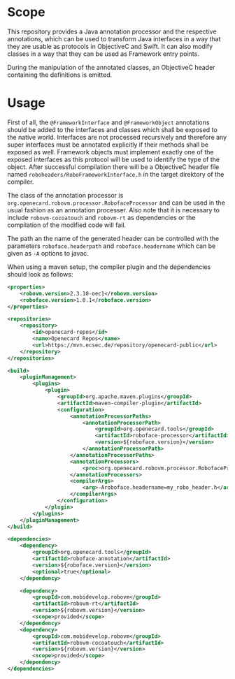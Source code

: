 Scope
=====

This repository provides a Java annotation processor and the respective annotations, which can be used to transform Java
interfaces in a way that they are usable as protocols in ObjectiveC and Swift. It can also modify classes in a way that
they can be used as Framework entry points.

During the manipulation of the annotated classes, an ObjectiveC header containing the definitions is emitted.


Usage
=====

First of all, the `@FrameworkInterface` and `@FrameworkObject` annotations should be added to the interfaces and classes
which shall be exposed to the native world. Interfaces are not processed recursively and therefore any super interfaces
must be annotated explicitly if their methods shall be exposed as well. Framework objects must implement exactly one of
the exposed interfaces as this protocol will be used to identify the type of the object. After successful compilation
there will be a ObjectiveC header file named `roboheaders/RoboFrameworkInterface.h` in the target direktory of the compiler.

The class of the annotation processor is `org.openecard.robovm.processor.RobofaceProcessor` and can be used in the usual
fashion as an annotation processer. Also note that it is necessary to include `robovm-cocoatouch` and `robovm-rt` as
dependencies or the compilation of the modified code will fail.

The path an the name of the generated header can be controlled with the parameters `roboface.headerpath` and
`roboface.headername` which can be given as `-A` options to javac.

When using a maven setup, the compiler plugin and the dependencies should look as follows:

```XML
<properties>
	<robovm.version>2.3.10-oec1</robovm.version>
	<roboface.version>1.0.1</roboface.version>
</properties>

<repositories>
	<repository>
		<id>openecard-repos</id>
		<name>Openecard Repos</name>
		<url>https://mvn.ecsec.de/repository/openecard-public</url>
	</repository>
</repositories>

<build>
	<pluginManagement>
		<plugins>
			<plugin>
				<groupId>org.apache.maven.plugins</groupId>
				<artifactId>maven-compiler-plugin</artifactId>
				<configuration>
					<annotationProcessorPaths>
						<annotationProcessorPath>
							<groupId>org.openecard.tools</groupId>
							<artifactId>roboface-processor</artifactId>
							<version>${roboface.version}</version>
						</annotationProcessorPath>
					</annotationProcessorPaths>
					<annotationProcessors>
						<proc>org.openecard.robovm.processor.RobofaceProcessor</proc>
					</annotationProcessors>
					<compilerArgs>
						<arg>-Aroboface.headername=my_robo_header.h</arg>
					</compilerArgs>
				</configuration>
			</plugin>
		</plugins>
	</pluginManagement>
</build>

<dependencies>
	<dependency>
		<groupId>org.openecard.tools</groupId>
		<artifactId>roboface-annotation</artifactId>
		<version>${roboface.version}</version>
		<optional>true</optional>
	</dependency>

	<dependency>
		<groupId>com.mobidevelop.robovm</groupId>
		<artifactId>robovm-rt</artifactId>
		<version>${robovm.version}</version>
		<scope>provided</scope>
	</dependency>
	<dependency>
		<groupId>com.mobidevelop.robovm</groupId>
		<artifactId>robovm-cocoatouch</artifactId>
		<version>${robovm.version}</version>
		<scope>provided</scope>
	</dependency>
</dependencies>
```
